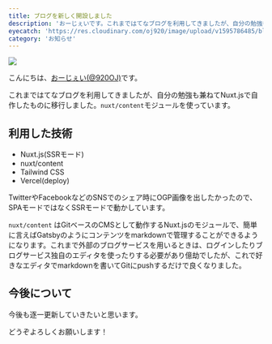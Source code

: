 ```yaml
---
title: ブログを新しく開設しました
description: 'おーじぇいです。これまではてなブログを利用してきましたが、自分の勉強も兼ねてNuxt.jsで自作したブログに移行しました。nuxt/contentモジュールを使っています。'
eyecatch: 'https://res.cloudinary.com/oj920/image/upload/v1595786485/blog/eyecatch_j1g4gg.jpg'
category: 'お知らせ'
---
```


![](https://res.cloudinary.com/oj920/image/upload/v1595786485/blog/eyecatch_j1g4gg.jpg)

こんにちは、[おーじぇい(@920OJ)](https://twitter.com/920OJ)です。

これまではてなブログを利用してきましたが、自分の勉強も兼ねてNuxt.jsで自作したものに移行しました。`nuxt/content`モジュールを使っています。

## 利用した技術
- Nuxt.js(SSRモード)
- nuxt/content
- Tailwind CSS
- Vercel(deploy)

TwitterやFacebookなどのSNSでのシェア時にOGP画像を出したかったので、SPAモードではなくSSRモードで動かしています。

`nuxt/content` はGitベースのCMSとして動作するNuxt.jsのモジュールで、簡単に言えばGatsbyのようにコンテンツをmarkdownで管理することができるようになります。これまで外部のブログサービスを用いるときは、ログインしたりブログサービス独自のエディタを使ったりする必要があり億劫でしたが、これで好きなエディタでmarkdownを書いてGitにpushするだけで良くなりました。

## 今後について
今後も逐一更新していきたいと思います。

どうぞよろしくお願いします！